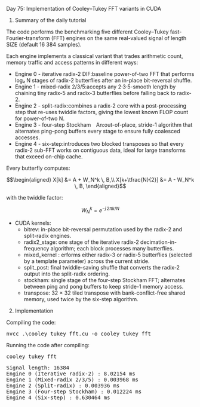 Day 75: Implementation of Cooley–Tukey FFT variants in CUDA

1) Summary of the daily tutorial

The code performs the benchmarking five different Cooley–Tukey fast-Fourier-transform (FFT) engines on the same real-valued signal of length SIZE (default 16 384 samples).  

Each engine implements a classical variant that trades arithmetic count, memory traffic and access patterns in different ways:
- Engine 0 - iterative radix-2 DIF:baseline power-of-two FFT that performs log₂ N stages of radix-2 butterflies after an in-place bit-reversal shuffle.
- Engine 1 - mixed-radix 2/3/5:accepts any 2·3·5-smooth length by chaining tiny radix-5 and radix-3 butterflies before falling back to radix-2.
- Engine 2 - split-radix:combines a radix-2 core with a post-processing step that re-uses twiddle factors, giving the lowest known FLOP count for power-of-two N.
- Engine 3 - four-step Stockham An:out-of-place, stride-1 algorithm that alternates ping–pong buffers every stage to ensure fully coalesced accesses.
- Engine 4 - six-step:introduces two blocked transposes so that every radix-2 sub-FFT works on contiguous data, ideal for large transforms that exceed on-chip cache.

Every butterfly computes:

```math
\begin{aligned}
X[k]        &= A + W_N^k \, B,\\
X[k+\tfrac{N}{2}] &= A - W_N^k \, B,
\end{aligned}
```

with the twiddle factor:

```math
W_N^k = e^{-j \, 2\pi k / N}
```

- CUDA kernels:
	- bitrev: in-place bit-reversal permutation used by the radix-2 and split-radix engines.
	- radix2_stage: one stage of the iterative radix-2 decimation-in-frequency algorithm; each block processes many butterflies.
	- mixed_kernel : erforms either radix-3 or radix-5 butterflies (selected by a template parameter) across the current stride.
	- split_post: final twiddle-saving shuffle that converts the radix-2 output into the split-radix ordering.
	- stockham: single stage of the four-step Stockham FFT; alternates between ping and pong buffers to keep stride-1 memory access.
	- transpose: 32 × 32 tiled transpose with bank-conflict-free shared memory, used twice by the six-step algorithm.

2) Implementation

Compiling the code:

<pre>nvcc .\cooley_tukey_fft.cu -o cooley_tukey_fft</pre>

Running the code after compiling:

<pre>cooley_tukey_fft</pre>

<pre>Signal length: 16384
Engine 0 (Iterative radix-2) : 8.02154 ms
Engine 1 (Mixed-radix 2/3/5) : 0.003968 ms
Engine 2 (Split-radix) : 0.003936 ms
Engine 3 (Four-step Stockham) : 0.012224 ms
Engine 4 (Six-step) : 0.630464 ms</pre>